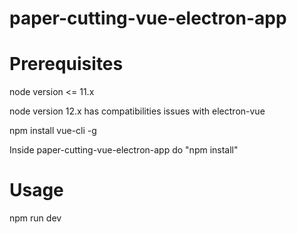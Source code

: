 # paper-cutting-vue-electron-app

# Prerequisites
node version <= 11.x

node version 12.x has compatibilities issues with electron-vue 

npm install vue-cli -g

Inside paper-cutting-vue-electron-app do "npm install"

# Usage

npm run dev
